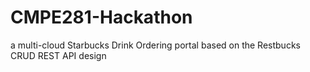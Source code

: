 # CMPE281-Hackathon
a multi-cloud Starbucks Drink Ordering portal based on the Restbucks CRUD REST API design
